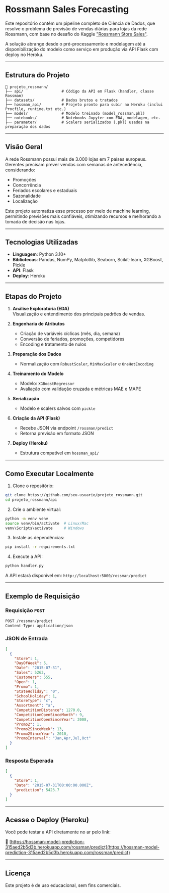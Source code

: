 
#  Rossmann Sales Forecasting

Este repositório contém um pipeline completo de Ciência de Dados, que resolve o problema de previsão de vendas diárias para lojas da rede Rossmann, com base no desafio do Kaggle ["Rossmann Store Sales"](https://www.kaggle.com/competitions/rossmann-store-sales).

A solução abrange desde o pré-processamento e modelagem até a disponibilização do modelo como serviço em produção via API Flask com deploy no Heroku.

---

## Estrutura do Projeto

```
📁 projeto_rossmann/
├── api/                 # Código da API em Flask (handler, classe Rossman)
├── datasets/            # Dados brutos e tratados
├── hossman_api/         # Projeto pronto para subir no Heroku (inclui Procfile, runtime.txt etc.)
├── model/               # Modelo treinado (model_rossman.pkl)
├── notebooks/           # Notebooks Jupyter com EDA, modelagem, etc.
├── parameter/           # Scalers serializados (.pkl) usados na preparação dos dados
```

---

##  Visão Geral

A rede Rossmann possui mais de 3.000 lojas em 7 países europeus. Gerentes precisam prever vendas com semanas de antecedência, considerando:

- Promoções
- Concorrência
- Feriados escolares e estaduais
- Sazonalidade
- Localização

Este projeto automatiza esse processo por meio de machine learning, permitindo previsões mais confiáveis, otimizando recursos e melhorando a tomada de decisão nas lojas.

---

## Tecnologias Utilizadas

- **Linguagem**: Python 3.10+
- **Bibliotecas**: Pandas, NumPy, Matplotlib, Seaborn, Scikit-learn, XGBoost, Pickle
- **API**: Flask
- **Deploy**: Heroku

---

## Etapas do Projeto

1. **Análise Exploratória (EDA)**  
   Visualização e entendimento dos principais padrões de vendas.

2. **Engenharia de Atributos**  
   - Criação de variáveis cíclicas (mês, dia, semana)
   - Conversão de feriados, promoções, competidores
   - Encoding e tratamento de nulos

3. **Preparação dos Dados**  
   - Normalização com `RobustScaler`, `MinMaxScaler` e `OneHotEncoding`

4. **Treinamento do Modelo**  
   - Modelo: `XGBoostRegressor`
   - Avaliação com validação cruzada e métricas MAE e MAPE

5. **Serialização**  
   - Modelo e scalers salvos com `pickle`

6. **Criação da API (Flask)**  
   - Recebe JSON via endpoint `/rossman/predict`
   - Retorna previsão em formato JSON

7. **Deploy (Heroku)**  
   - Estrutura compatível em `hossman_api/`

---

## Como Executar Localmente

1. Clone o repositório:

```bash
git clone https://github.com/seu-usuario/projeto_rossmann.git
cd projeto_rossmann/api
```

2. Crie o ambiente virtual:

```bash
python -m venv venv
source venv/bin/activate  # Linux/Mac
venv\Scripts\activate     # Windows
```

3. Instale as dependências:

```bash
pip install -r requirements.txt
```

4. Execute a API:

```bash
python handler.py
```

A API estará disponível em: `http://localhost:5000/rossman/predict`

---

## Exemplo de Requisição

### Requisição `POST`

```bash
POST /rossman/predict
Content-Type: application/json
```

### JSON de Entrada

```json
[
  {
    "Store": 1,
    "DayOfWeek": 5,
    "Date": "2015-07-31",
    "Sales": 5263,
    "Customers": 555,
    "Open": 1,
    "Promo": 1,
    "StateHoliday": "0",
    "SchoolHoliday": 1,
    "StoreType": "c",
    "Assortment": "a",
    "CompetitionDistance": 1270.0,
    "CompetitionOpenSinceMonth": 9,
    "CompetitionOpenSinceYear": 2008,
    "Promo2": 1,
    "Promo2SinceWeek": 13,
    "Promo2SinceYear": 2010,
    "PromoInterval": "Jan,Apr,Jul,Oct"
  }
]
```

### Resposta Esperada

```json
[
  {
    "Store": 1,
    "Date": "2015-07-31T00:00:00.000Z",
    "prediction": 5423.7
  }
]
```

---

## Acesse o Deploy (Heroku)

Você pode testar a API diretamente no ar pelo link:

🔗 [https://hossman-model-prediction-315aed2b5d3b.herokuapp.com/rossman/predict](https://hossman-model-prediction-315aed2b5d3b.herokuapp.com/rossman/predict)

---

## Licença

Este projeto é de uso educacional, sem fins comerciais.
